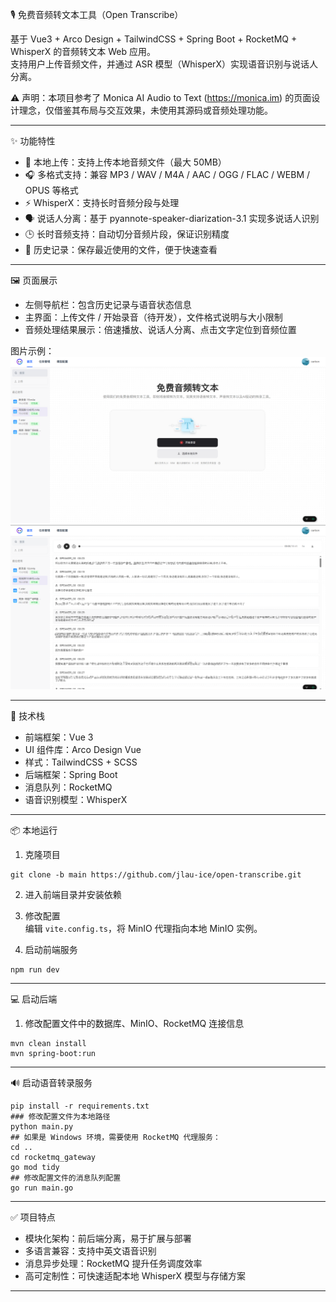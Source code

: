 🎙️ 免费音频转文本工具（Open Transcribe）

基于 Vue3 + Arco Design + TailwindCSS + Spring Boot + RocketMQ + WhisperX 的音频转文本 Web 应用。  
支持用户上传音频文件，并通过 ASR 模型（WhisperX）实现语音识别与说话人分离。

⚠️ 声明：本项目参考了 Monica AI Audio to Text (https://monica.im) 的页面设计理念，仅借鉴其布局与交互效果，未使用其源码或音频处理功能。

---

✨ 功能特性
- 📂 本地上传：支持上传本地音频文件（最大 50MB）
- 🎧 多格式支持：兼容 MP3 / WAV / M4A / AAC / OGG / FLAC / WEBM / OPUS 等格式
- ⚡ WhisperX：支持长时音频分段与处理
- 🗣️ 说话人分离：基于 pyannote-speaker-diarization-3.1 实现多说话人识别
- 🕒 长时音频支持：自动切分音频片段，保证识别精度
- 📝 历史记录：保存最近使用的文件，便于快速查看

---

🖼️ 页面展示
- 左侧导航栏：包含历史记录与语音状态信息
- 主界面：上传文件 / 开始录音（待开发），文件格式说明与大小限制
- 音频处理结果展示：倍速播放、说话人分离、点击文字定位到音频位置

图片示例：
![alt text](/doc/image1.png)
![alt text](/doc/image.png)

---

🚀 技术栈
- 前端框架：Vue 3  
- UI 组件库：Arco Design Vue  
- 样式：TailwindCSS + SCSS  
- 后端框架：Spring Boot  
- 消息队列：RocketMQ  
- 语音识别模型：WhisperX  

---

📦 本地运行

1. 克隆项目  
```
git clone -b main https://github.com/jlau-ice/open-transcribe.git
```
2. 进入前端目录并安装依赖  

3. 修改配置  
编辑 `vite.config.ts`，将 MinIO 代理指向本地 MinIO 实例。

4. 启动前端服务  
```
npm run dev
```
---

💻 启动后端

1. 修改配置文件中的数据库、MinIO、RocketMQ 连接信息  
```
mvn clean install
mvn spring-boot:run
```

---

🔊 启动语音转录服务
```
pip install -r requirements.txt
### 修改配置文件为本地路径
python main.py  
## 如果是 Windows 环境，需要使用 RocketMQ 代理服务：
cd ..
cd rocketmq_gateway
go mod tidy
## 修改配置文件的消息队列配置
go run main.go
```

---

✅ 项目特点
- 模块化架构：前后端分离，易于扩展与部署  
- 多语言兼容：支持中英文语音识别  
- 消息异步处理：RocketMQ 提升任务调度效率  
- 高可定制性：可快速适配本地 WhisperX 模型与存储方案  

---

